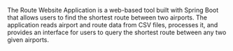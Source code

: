 The Route Website Application is a web-based tool built with Spring Boot that allows users to find the shortest route between two airports.
The application reads airport and route data from CSV files, processes it, and provides an interface for users to query the shortest route between any two given airports.
